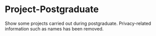 # Project-Postgraduate
Show some projects carried out during postgraduate. Privacy-related information such as names has been removed.

